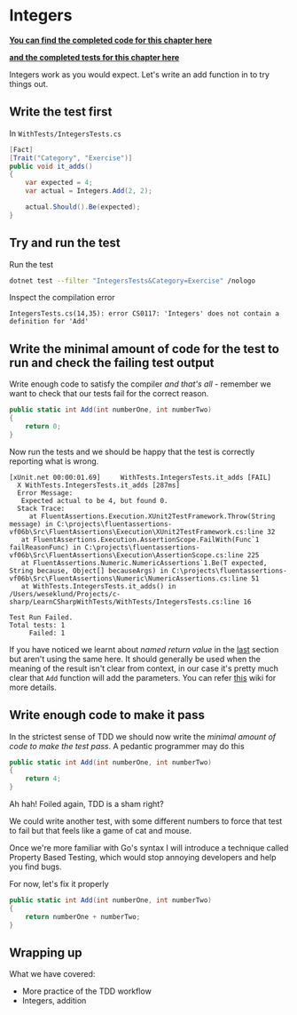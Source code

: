# Integers

**[You can find the completed code for this chapter here](https://github.com/weklund/learn-c-sharp-with-tests/tree/master/LearnCSharp/Solutions/Integers.cs)**

**[and the completed tests for this chapter here](https://github.com/weklund/learn-c-sharp-with-tests/tree/master/WithTests/Solutions/IntegersTests.cs)**

Integers work as you would expect. Let's write an add function in to try things out.

## Write the test first

In `WithTests/IntegersTests.cs`

```c#
[Fact]
[Trait("Category", "Exercise")]
public void it_adds()
{
    var expected = 4;
    var actual = Integers.Add(2, 2);

    actual.Should().Be(expected);
}
``` 

## Try and run the test

Run the test 

```sh
dotnet test --filter "IntegersTests&Category=Exercise" /nologo 
```

Inspect the compilation error

```text
IntegersTests.cs(14,35): error CS0117: 'Integers' does not contain a definition for 'Add' 
```

## Write the minimal amount of code for the test to run and check the failing test output

Write enough code to satisfy the compiler _and that's all_ - remember we want to check that our tests fail for the correct reason.

```c#
public static int Add(int numberOne, int numberTwo)
{
    return 0;
}
```

Now run the tests and we should be happy that the test is correctly reporting what is wrong.

```text
[xUnit.net 00:00:01.69]     WithTests.IntegersTests.it_adds [FAIL]                                                                                                                                                                                                                         
  X WithTests.IntegersTests.it_adds [287ms]                                                                                                                                                                                                                                                
  Error Message:
   Expected actual to be 4, but found 0.
  Stack Trace:
     at FluentAssertions.Execution.XUnit2TestFramework.Throw(String message) in C:\projects\fluentassertions-vf06b\Src\FluentAssertions\Execution\XUnit2TestFramework.cs:line 32
   at FluentAssertions.Execution.AssertionScope.FailWith(Func`1 failReasonFunc) in C:\projects\fluentassertions-vf06b\Src\FluentAssertions\Execution\AssertionScope.cs:line 225
   at FluentAssertions.Numeric.NumericAssertions`1.Be(T expected, String because, Object[] becauseArgs) in C:\projects\fluentassertions-vf06b\Src\FluentAssertions\Numeric\NumericAssertions.cs:line 51
   at WithTests.IntegersTests.it_adds() in /Users/weseklund/Projects/c-sharp/LearnCSharpWithTests/WithTests/IntegersTests.cs:line 16
                                                                                                                                                                                                                                                                                           
Test Run Failed.
Total tests: 1
     Failed: 1
```

If you have noticed we learnt about _named return value_ in the [last](hello-world.md) section but aren't using the same here. It should generally be used when the meaning of the result isn't clear from context, in our case it's pretty much clear that `Add` function will add the parameters. You can refer [this](https://github.com/golang/go/wiki/CodeReviewComments#named-result-parameters) wiki for more details.

## Write enough code to make it pass

In the strictest sense of TDD we should now write the _minimal amount of code to make the test pass_. A pedantic programmer may do this

```c#
public static int Add(int numberOne, int numberTwo)
{
    return 4;
}
```

Ah hah! Foiled again, TDD is a sham right?

We could write another test, with some different numbers to force that test to fail but that feels like a game of cat and mouse.

Once we're more familiar with Go's syntax I will introduce a technique called Property Based Testing, which would stop annoying developers and help you find bugs.

For now, let's fix it properly

```c#
public static int Add(int numberOne, int numberTwo)
{
    return numberOne + numberTwo;
}
```


## Wrapping up

What we have covered:

* More practice of the TDD workflow
* Integers, addition
